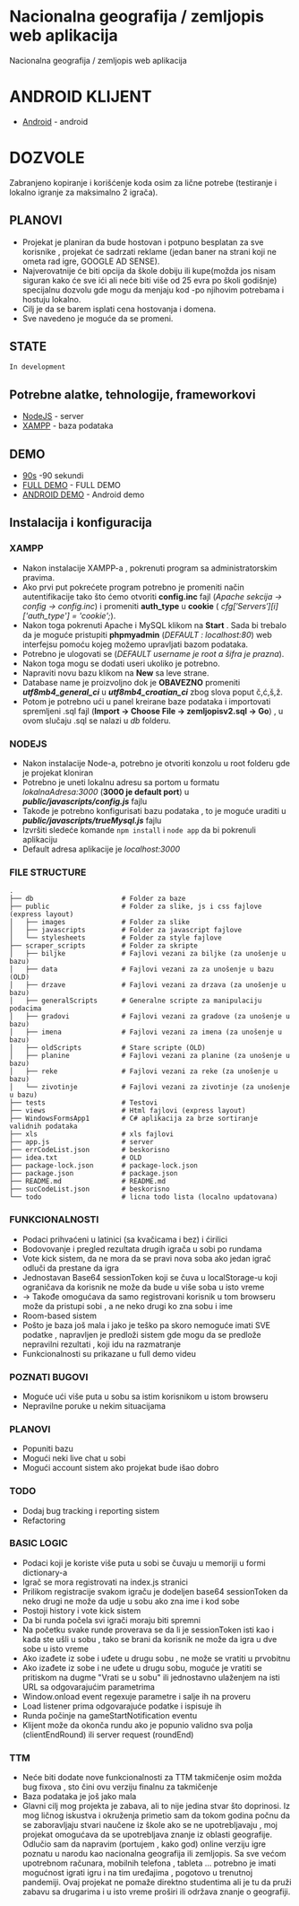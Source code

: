 # Nacionalna geografija / zemljopis web aplikacija

Nacionalna geografija / zemljopis web aplikacija

# ANDROID KLIJENT

* [Android](https://github.com/WickedyWick/Zemljopis-Android) - android

# DOZVOLE
Zabranjeno kopiranje i korišćenje koda osim za lične potrebe (testiranje i lokalno igranje za maksimalno 2 igrača).
    
## PLANOVI
- Projekat je planiran da bude hostovan i potpuno besplatan za sve korisnike , projekat će sadrzati reklame (jedan baner na strani koji ne ometa rad igre, GOOGLE AD SENSE).
- Najverovatnije će biti opcija da škole dobiju ili kupe(možda jos nisam siguran kako će sve ići ali neće biti više od 25 evra po školi godišnje) specijalnu dozvolu gde mogu da menjaju kod -po njihovim potrebama i hostuju lokalno.
- Cilj je da se barem isplati cena hostovanja i domena.
- Sve navedeno je moguće da se promeni.

## STATE
    In development

## Potrebne alatke, tehnologije, frameworkovi

* [NodeJS](https://nodejs.org/en/) - server
* [XAMPP](https://www.apachefriends.org/index.html) - baza podataka

## DEMO 

* [90s](https://www.youtube.com/watch?v=lvL02iGEqRk) -90 sekundi
* [FULL DEMO](https://www.youtube.com/watch?v=COptxK_RlOs) - FULL DEMO
* [ANDROID DEMO](https://www.youtube.com/watch?v=CoAYXbh9bSI) - Android demo

## Instalacija i konfiguracija 

### XAMPP
- Nakon instalacije XAMPP-a , pokrenuti program sa administratorskim pravima.
- Ako prvi put pokrećete program potrebno je promeniti način autentifikacije tako što ćemo otvoriti **config.inc** fajl (*Apache sekcija -> config -> config.inc*) i promeniti **auth_type** u **cookie** ( *$cfg['Servers'][$i]['auth_type'] = 'cookie';*).
- Nakon toga pokrenuti Apache i MySQL klikom na **Start** . Sada bi trebalo da je moguće pristupiti **phpmyadmin** (*DEFAULT : localhost:80*) web interfejsu pomoću kojeg možemo upravljati bazom podataka.
- Potrebno je ulogovati se (*DEFAULT username je root a šifra je prazna*).
- Nakon toga mogu se dodati useri ukoliko je potrebno.
- Napraviti novu bazu klikom na **New** sa leve strane.
- Database name je proizvoljno dok je **OBAVEZNO** promeniti ***utf8mb4_general_ci*** u ***utf8mb4_croatian_ci*** zbog slova poput č,ć,š,ž.
- Potom je potrebno ući u panel kreirane baze podataka i importovati spremljeni .sql fajl (**Import -> Choose File -> zemljopisv2.sql -> Go**) , u ovom slučaju .sql se nalazi u *db* folderu.

### NODEJS
- Nakon instalacije Node-a, potrebno je otvoriti konzolu u root folderu gde je projekat kloniran 
- Potrebno je uneti lokalnu adresu sa portom u formatu *lokalnaAdresa:3000* (**3000 je default port**) u ***public/javascripts/config.js*** fajlu
- Takođe je potrebno konfigurisati bazu podataka , to je moguće uraditi u ***public/javascripts/trueMysql.js*** fajlu
- Izvršiti sledeće komande ``` npm install ``` i ``` node app ``` da bi pokrenuli aplikaciju
- Default adresa aplikacije je *localhost:3000*

### FILE STRUCTURE
    .
    ├── db                      # Folder za baze
    ├── public                  # Folder za slike, js i css fajlove (express layout)
    │   ├── images              # Folder za slike
    │   ├── javascripts         # Folder za javascript fajlove
    │   └── stylesheets         # Folder za style fajlove
    ├── scraper_scripts         # Folder za skripte
    │   ├── biljke              # Fajlovi vezani za biljke (za unošenje u bazu)
    │   ├── data                # Fajlovi vezani za za unošenje u bazu (OLD)
    │   ├── drzave              # Fajlovi vezani za drzava (za unošenje u bazu)
    │   ├── generalScripts      # Generalne scripte za manipulaciju podacima
    │   ├── gradovi             # Fajlovi vezani za gradove (za unošenje u bazu)
    │   ├── imena               # Fajlovi vezani za imena (za unošenje u bazu)
    │   ├── oldScripts          # Stare scripte (OLD)
    │   ├── planine             # Fajlovi vezani za planine (za unošenje u bazu)
    │   ├── reke                # Fajlovi vezani za reke (za unošenje u bazu)
    │   └── zivotinje           # Fajlovi vezani za zivotinje (za unošenje u bazu)
    ├── tests                   # Testovi 
    ├── views                   # Html fajlovi (express layout)
    ├── WindowsFormsApp1        # C# aplikacija za brze sortiranje validnih podataka
    ├── xls                     # xls fajlovi 
    ├── app.js                  # server
    ├── errCodeList.json        # beskorisno
    ├── idea.txt                # OLD
    ├── package-lock.json       # package-lock.json
    ├── package.json            # package.json
    ├── README.md               # README.md
    ├── sucCodeList.json        # beskorisno
    └── todo                    # licna todo lista (localno updatovana)
     
### FUNKCIONALNOSTI
- Podaci prihvaćeni u latinici (sa kvačicama i bez) i ćirilici
- Bodovovanje i pregled rezultata drugih igrača u sobi po rundama
- Vote kick sistem, da ne mora da se pravi nova soba ako jedan igrač odluči da prestane da igra
- Jednostavan Base64 sessionToken koji se čuva u localStorage-u koji ograničava da korisnik ne može da bude u više soba u isto vreme 
- -> Takođe omogućava da samo registrovani korisnik u tom browseru može da pristupi sobi , a ne neko drugi ko zna sobu i ime 
- Room-based sistem
- Pošto je baza još mala i jako je teško pa skoro nemoguće imati SVE podatke , napravljen je predloži sistem gde mogu da se predlože nepravilni rezultati , koji idu na razmatranje 
- Funkcionalnosti su prikazane u full demo videu

### POZNATI BUGOVI
- Moguće ući više puta u sobu sa istim korisnikom u istom browseru 
- Nepravilne poruke u nekim situacijama 

### PLANOVI
- Popuniti bazu
- Mogući neki live chat u sobi
- Mogući account sistem ako projekat bude išao dobro


### TODO
- Dodaj bug tracking i reporting sistem 
- Refactoring

### BASIC LOGIC
- Podaci koji je koriste više puta u sobi se čuvaju u memoriji u formi dictionary-a
- Igrač se mora registrovati na index.js stranici
- Prilikom registracije svakom igraču je dodeljen base64 sessionToken da neko drugi ne može da udje u sobu ako zna ime i kod sobe
- Postoji history i vote kick sistem
- Da bi runda počela svi igrači moraju biti spremni
- Na početku svake runde proverava se da li je sessionToken isti kao i kada ste ušli u sobu , tako se brani da korisnik ne može da igra u dve sobe u isto vreme
- Ako izađete iz sobe i uđete u drugu sobu , ne može se vratiti u prvobitnu
- Ako izađete iz sobe i ne uđete u drugu sobu, moguće je vratiti se pritiskom na dugme "Vrati se u sobu" ili jednostavno ulaženjem na isti URL sa odgovarajućim parametrima
- Window.onload event regexuje parametre i salje ih na proveru
- Load listener prima odgovarajuće podatke i ispisuje ih
- Runda počinje na gameStartNotification eventu
- Klijent može da okonča rundu ako je popunio validno sva polja (clientEndRound) ili server request (roundEnd)

### TTM
- Neće biti dodate nove funkcionalnosti za TTM takmičenje osim možda bug fixova , sto čini ovu verziju finalnu za takmičenje
- Baza podataka je još jako mala
- Glavni cilj mog projekta je zabava, ali to nije jedina stvar što doprinosi. Iz mog ličnog iskustva i okruženja primetio sam da tokom godina počnu da se zaboravljaju stvari naučene iz škole ako se ne upotrebljavaju , moj projekat omogućava da se upotrebljava znanje iz oblasti geografije. Odlučio sam da napravim (portujem , kako god) online verziju igre poznatu u narodu kao nacionalna geografija ili zemljopis. Sa sve većom upotrebnom računara, mobilnih telefona , tableta ... potrebno je imati mogućnost igrati igru i na tim uređajima , pogotovo u trenutnoj pandemiji. Ovaj projekat ne pomaže direktno studentima ali je tu da pruži zabavu sa drugarima i u isto vreme proširi ili održava znanje o geografiji.